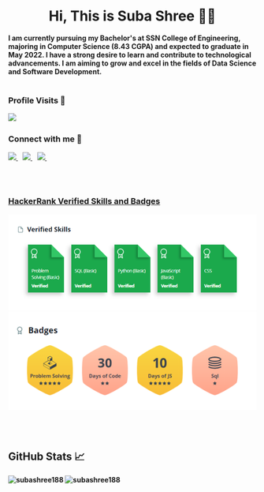 <h1 align="center">Hi, This is Suba Shree 🙋🏽</h1>
<b>I am currently pursuing my Bachelor's at SSN College of Engineering, majoring in Computer Science (8.43 CGPA) and expected to graduate in May 2022. I have a strong desire to learn and contribute to technological advancements. I am aiming to grow and excel in the fields of Data Science and Software Development.<b>
<br><br>

<h3>Profile Visits 👀</h3>
<p align="left"> <img src="https://profile-counter.glitch.me/subashree188/count.svg" /></p> 

<h3 align="left">Connect with me 🤝</h3>
<p align="left">
 <a href="https://www.linkedin.com/in/subashreevs" target="_blank">
    <img src="https://img.shields.io/badge/linkedin-%230077B5.svg?&style=for-the-badge&logo=linkedin&logoColor=white" />
  </a>&nbsp;&nbsp;
 
  <a href = "mailto: subashree188@gmail.com" target="_blank">
    <img src="https://img.shields.io/badge/Gmail-D14836?style=for-the-badge&logo=gmail&logoColor=white" />        
  </a>&nbsp;&nbsp;
  <a href="https://twitter.com/subbbh1" target="_blank">
    <img src="https://img.shields.io/badge/twitter-%231DA1F2.svg?&style=for-the-badge&logo=twitter&logoColor=white" />        
  </a>&nbsp;&nbsp;
</p>

<br><br>
<h3><a href="https://www.hackerrank.com/subashree18171?hr_r=1">HackerRank Verified Skills and Badges</a></h3>
 
![skills](HackerRankSkills.png)
![badges](HackerRankBadges.png)
 
<br><br>

<h2>GitHub Stats 📈</h2>
<p><img src="https://github-readme-stats.vercel.app/api?username=subashree188&show_icons=true&locale=en" alt="subashree188" />
 <img src="https://github-readme-stats.vercel.app/api/top-langs?username=subashree188&show_icons=true&locale=en&layout=compact" alt="subashree188" /> </p>
